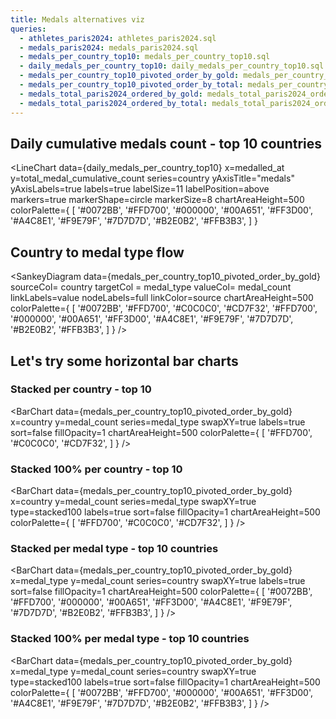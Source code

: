 ```yaml
---
title: Medals alternatives viz
queries:
  - athletes_paris2024: athletes_paris2024.sql
  - medals_paris2024: medals_paris2024.sql
  - medals_per_country_top10: medals_per_country_top10.sql
  - daily_medals_per_country_top10: daily_medals_per_country_top10.sql
  - medals_per_country_top10_pivoted_order_by_gold: medals_per_country_top10_pivoted_order_by_gold.sql
  - medals_per_country_top10_pivoted_order_by_total: medals_per_country_top10_pivoted_order_by_total.sql
  - medals_total_paris2024_ordered_by_gold: medals_total_paris2024_ordered_by_gold.sql
  - medals_total_paris2024_ordered_by_total: medals_total_paris2024_ordered_by_total.sql
---
```


## Daily cumulative medals count - top 10 countries

<LineChart
  data={daily_medals_per_country_top10}
  x=medalled_at
  y=total_medal_cumulative_count
  series=country
  yAxisTitle="medals"
  yAxisLabels=true
  labels=true
  labelSize=11
  labelPosition=above
  markers=true
  markerShape=circle
  markerSize=8
  chartAreaHeight=500 
  colorPalette={
        [
        '#0072BB',
        '#FFD700',
        '#000000',
        '#00A651',
        '#FF3D00',
        '#A4C8E1',
        '#F9E79F',
        '#7D7D7D',
        '#B2E0B2',
        '#FFB3B3',
        ]
    }
>
<ReferenceArea xMin='2024-08-02' xMax='2024-08-03' label="Athletics start" color=yellow/>
</LineChart>

## Country to medal type flow

<SankeyDiagram 
    data={medals_per_country_top10_pivoted_order_by_gold} 
    sourceCol= country
    targetCol = medal_type
    valueCol= medal_count
    linkLabels=value
    nodeLabels=full
    linkColor=source
    chartAreaHeight=500
    colorPalette={
        [
        '#0072BB',
        '#FFD700',
        '#C0C0C0',
        '#CD7F32',
        '#FFD700',
        '#000000',
        '#00A651',
        '#FF3D00',
        '#A4C8E1',
        '#F9E79F',
        '#7D7D7D',
        '#B2E0B2',
        '#FFB3B3',
        ]
    }
/>

## Let's try some horizontal bar charts

### Stacked per country - top 10

<BarChart 
    data={medals_per_country_top10_pivoted_order_by_gold}
    x=country
    y=medal_count
    series=medal_type
    swapXY=true
    labels=true
    sort=false
    fillOpacity=1
    chartAreaHeight=500
    colorPalette={
        [
        '#FFD700',
        '#C0C0C0',
        '#CD7F32',
        ]
    }
/>

### Stacked 100% per country - top 10

<BarChart 
    data={medals_per_country_top10_pivoted_order_by_gold}
    x=country
    y=medal_count
    series=medal_type
    swapXY=true
    type=stacked100
    labels=true
    sort=false
    fillOpacity=1
    chartAreaHeight=500
    colorPalette={
        [
        '#FFD700',
        '#C0C0C0',
        '#CD7F32',
        ]
    }
/>

### Stacked per medal type - top 10 countries

<BarChart 
    data={medals_per_country_top10_pivoted_order_by_gold}
    x=medal_type
    y=medal_count
    series=country
    swapXY=true
    labels=true
    sort=false
    fillOpacity=1
    chartAreaHeight=500
    colorPalette={
        [
        '#0072BB',
        '#FFD700',
        '#000000',
        '#00A651',
        '#FF3D00',
        '#A4C8E1',
        '#F9E79F',
        '#7D7D7D',
        '#B2E0B2',
        '#FFB3B3',
        ]
    }
/>

### Stacked 100% per medal type - top 10 countries

<BarChart 
    data={medals_per_country_top10_pivoted_order_by_gold}
    x=medal_type
    y=medal_count
    series=country
    swapXY=true
    type=stacked100
    labels=true
    sort=false
    fillOpacity=1
    chartAreaHeight=500
    colorPalette={
        [
        '#0072BB',
        '#FFD700',
        '#000000',
        '#00A651',
        '#FF3D00',
        '#A4C8E1',
        '#F9E79F',
        '#7D7D7D',
        '#B2E0B2',
        '#FFB3B3',
        ]
    }
/>